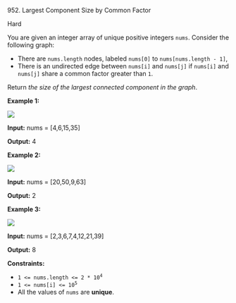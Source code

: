 952\. Largest Component Size by Common Factor

Hard

You are given an integer array of unique positive integers `nums`. Consider the following graph:

*   There are `nums.length` nodes, labeled `nums[0]` to `nums[nums.length - 1]`,
*   There is an undirected edge between `nums[i]` and `nums[j]` if `nums[i]` and `nums[j]` share a common factor greater than `1`.

Return _the size of the largest connected component in the graph_.

**Example 1:**

![](https://assets.leetcode.com/uploads/2018/12/01/ex1.png)

**Input:** nums = [4,6,15,35]

**Output:** 4

**Example 2:**

![](https://assets.leetcode.com/uploads/2018/12/01/ex2.png)

**Input:** nums = [20,50,9,63]

**Output:** 2

**Example 3:**

![](https://assets.leetcode.com/uploads/2018/12/01/ex3.png)

**Input:** nums = [2,3,6,7,4,12,21,39]

**Output:** 8

**Constraints:**

*   <code>1 <= nums.length <= 2 * 10<sup>4</sup></code>
*   <code>1 <= nums[i] <= 10<sup>5</sup></code>
*   All the values of `nums` are **unique**.